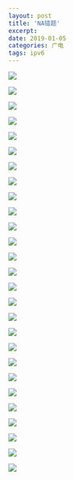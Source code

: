 ```yaml
---
layout: post
title: 'NA错题'
excerpt:
date: 2019-01-05
categories: 广电
tags: ipv6
---
```






![](https://youyefu-1251686655.cos.ap-beijing.myqcloud.com/img/20190115081050.png)



![](https://youyefu-1251686655.cos.ap-beijing.myqcloud.com/img/20190115081107.png)



![](https://youyefu-1251686655.cos.ap-beijing.myqcloud.com/img/20190115081418.png)





![](https://youyefu-1251686655.cos.ap-beijing.myqcloud.com/img/20190115081132.png)



![](https://youyefu-1251686655.cos.ap-beijing.myqcloud.com/img/20190115081449.png)



![](https://youyefu-1251686655.cos.ap-beijing.myqcloud.com/img/20190115081151.png)



![](https://youyefu-1251686655.cos.ap-beijing.myqcloud.com/img/20190115081222.png)



![](https://youyefu-1251686655.cos.ap-beijing.myqcloud.com/img/20190115081237.png)



![](https://youyefu-1251686655.cos.ap-beijing.myqcloud.com/img/20190115081538.png)







![](https://youyefu-1251686655.cos.ap-beijing.myqcloud.com/img/20190115081303.png)



![](https://youyefu-1251686655.cos.ap-beijing.myqcloud.com/img/20190115081317.png)



![](https://youyefu-1251686655.cos.ap-beijing.myqcloud.com/img/20190115081601.png)



![](https://youyefu-1251686655.cos.ap-beijing.myqcloud.com/img/20190115081942.png)





![](https://youyefu-1251686655.cos.ap-beijing.myqcloud.com/img/20190115081705.png)



![](https://youyefu-1251686655.cos.ap-beijing.myqcloud.com/img/20190115081728.png)



![](https://youyefu-1251686655.cos.ap-beijing.myqcloud.com/img/20190115081742.png)



![](https://youyefu-1251686655.cos.ap-beijing.myqcloud.com/img/20190115082029.png)



![](https://youyefu-1251686655.cos.ap-beijing.myqcloud.com/img/20190115082054.png)







![](https://youyefu-1251686655.cos.ap-beijing.myqcloud.com/img/20190115081808.png)



![](https://youyefu-1251686655.cos.ap-beijing.myqcloud.com/img/20190115081836.png)



![](https://youyefu-1251686655.cos.ap-beijing.myqcloud.com/img/20190115081908.png)





![](https://youyefu-1251686655.cos.ap-beijing.myqcloud.com/img/20190115082207.png)



![](https://youyefu-1251686655.cos.ap-beijing.myqcloud.com/img/20190115082232.png)





![](https://youyefu-1251686655.cos.ap-beijing.myqcloud.com/img/20190115082253.png)



![](https://youyefu-1251686655.cos.ap-beijing.myqcloud.com/img/20190115082316.png)



![](https://youyefu-1251686655.cos.ap-beijing.myqcloud.com/img/20190115082344.png)



![](https://youyefu-1251686655.cos.ap-beijing.myqcloud.com/img/20190115082356.png)



